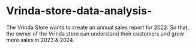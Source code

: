 # Vrinda-store-data-analysis-
The Vrinda Store wants to create an annual sales report for 2022. So that, the owner of the Vrinda store can understand their customers and grow more sales in 2023 &amp; 2024.
